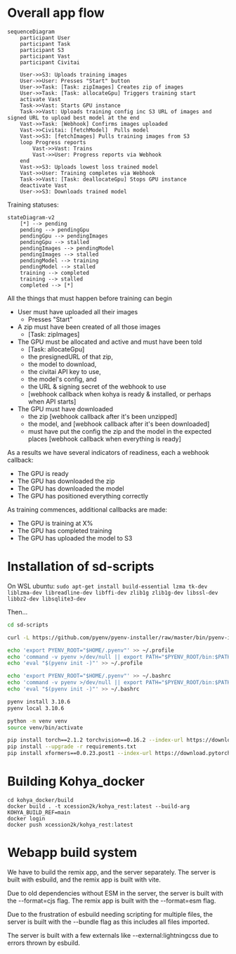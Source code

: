 # Overall app flow

```mermaid
sequenceDiagram
    participant User
    participant Task
    participant S3
    participant Vast
    participant Civitai

    User->>S3: Uploads training images
    User->>User: Presses "Start" button
    User->>Task: [Task: zipImages] Creates zip of images
    User->>Task: [Task: allocateGpu] Triggers training start
    activate Vast
    Task->>Vast: Starts GPU instance
    Task->>Vast: Uploads training config inc S3 URL of images and signed URL to upload best model at the end
    Vast->>Task: [Webhook] Confirms images uploaded
    Vast->>Civitai: [fetchModel]  Pulls model
    Vast->>S3: [fetchImages] Pulls training images from S3
    loop Progress reports
        Vast->>Vast: Trains
        Vast->>User: Progress reports via Webhook
    end
    Vast->>S3: Uploads lowest loss trained model
    Vast->>User: Training completes via Webhook
    Task->>Vast: [Task: deallocateGpu] Stops GPU instance
    deactivate Vast
    User->>S3: Downloads trained model
```

Training statuses:

```mermaid
stateDiagram-v2
    [*] --> pending
    pending --> pendingGpu
    pendingGpu --> pendingImages
    pendingGpu --> stalled
    pendingImages --> pendingModel
    pendingImages --> stalled
    pendingModel --> training
    pendingModel --> stalled
    training --> completed
    training --> stalled
    completed --> [*]
```

All the things that must happen before training can begin

-   User must have uploaded all their images
    -   Presses "Start"
-   A zip must have been created of all those images
    -   [Task: zipImages]
-   The GPU must be allocated and active and must have been told
    -   [Task: allocateGpu]
    -   the presignedURL of that zip,
    -   the model to download,
    -   the civitai API key to use,
    -   the model's config, and
    -   the URL & signing secret of the webhook to use
    -   [webhook callback when kohya is ready & installed, or perhaps when API starts]
-   The GPU must have downloaded
    -   the zip [webhook callback after it's been unzipped]
    -   the model, and [webhook callback after it's been downloaded]
    -   must have put the config the zip and the model in the expected places [webhook callback when everything is ready]

As a results we have several indicators of readiness, each a webhook callback:

-   The GPU is ready
-   The GPU has downloaded the zip
-   The GPU has downloaded the model
-   The GPU has positioned everything correctly

As training commences, additional callbacks are made:

-   The GPU is training at X%
-   The GPU has completed training
-   The GPU has uploaded the model to S3

# Installation of sd-scripts

On WSL ubuntu: `sudo apt-get install build-essential lzma tk-dev liblzma-dev libreadline-dev libffi-dev zlib1g zlib1g-dev libssl-dev libbz2-dev libsqlite3-dev`

Then...

```bash
cd sd-scripts

curl -L https://github.com/pyenv/pyenv-installer/raw/master/bin/pyenv-installer | bash

echo 'export PYENV_ROOT="$HOME/.pyenv"' >> ~/.profile
echo 'command -v pyenv >/dev/null || export PATH="$PYENV_ROOT/bin:$PATH"' >> ~/.profile
echo 'eval "$(pyenv init -)"' >> ~/.profile

echo 'export PYENV_ROOT="$HOME/.pyenv"' >> ~/.bashrc
echo 'command -v pyenv >/dev/null || export PATH="$PYENV_ROOT/bin:$PATH"' >> ~/.bashrc
echo 'eval "$(pyenv init -)"' >> ~/.bashrc

pyenv install 3.10.6
pyenv local 3.10.6

python -m venv venv
source venv/bin/activate

pip install torch==2.1.2 torchvision==0.16.2 --index-url https://download.pytorch.org/whl/cu118
pip install --upgrade -r requirements.txt
pip install xformers==0.0.23.post1 --index-url https://download.pytorch.org/whl/cu118
```

# Building Kohya_docker

```
cd kohya_docker/build
docker build . -t xcession2k/kohya_rest:latest --build-arg KOHYA_BUILD_REF=main
docker login
docker push xcession2k/kohya_rest:latest
```

# Webapp build system

We have to build the remix app, and the server separately. The server is built with esbuild, and the remix app is built with vite.

Due to old dependencies without ESM in the server, the server is built with the --format=cjs flag. The remix app is built with the --format=esm flag.

Due to the frustration of esbuild needing scripting for multiple files, the server is built with the --bundle flag as this includes all files imported.

The server is built with a few externals like --external:lightningcss due to errors thrown by esbuild.
